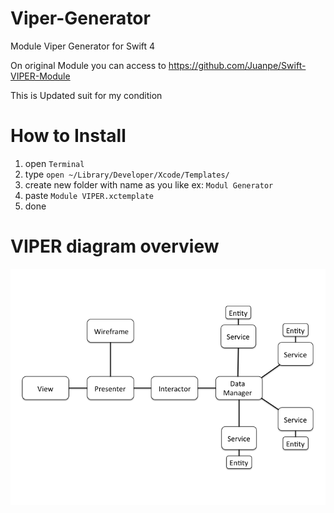 # Viper-Generator
Module Viper Generator for Swift 4

On original Module you can access to https://github.com/Juanpe/Swift-VIPER-Module

This is Updated suit for my condition


# How to Install
1. open `Terminal`
2. type `open ~/Library/Developer/Xcode/Templates/`
3. create new folder with name as you like ex: `Modul Generator`
4. paste `Module VIPER.xctemplate`
5. done

# VIPER diagram overview
![img](https://github.com/ajijoyo/Viper-Generator/blob/master/viper_diagram.png)
